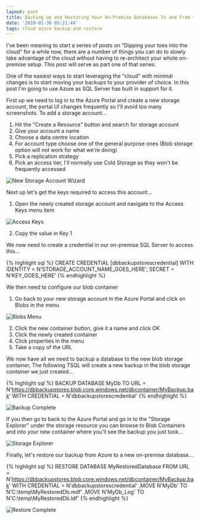 ```yaml
---
layout: post
title: Backing Up and Restoring Your On-Premise Databases To and From the Cloud
date: '2019-01-30 05:21:44'
tags: cloud azure backup-and-restore
---
```

I've been meaning to start a series of posts on "Dipping your toes into the cloud" for a while now, there are a number of things you can do to slowly take advantage of the cloud without having to re-architect your whole on-premise setup. This post will serve as part one of that series.

One of the easiest ways to start leveraging the "cloud" with minimal changes is to start moving your backups to your provider of choice. In this post I'm going to use Azure as SQL Server has built in support for it. 

First up we need to log in to the Azure Portal and create a new storage account, the portal UI changes frequently so I'll avoid too many screenshots. To add a storage account...

1.   Hit the "Create a Resource" button and search for storage account
2.   Give your account a name
3.   Choose a data centre location
4.   For account type choose one of the general purpose ones (Blob storage option will not work for what we're doing)
5.   Pick a replication strategy
6.   Pick an access tier, I'll normally use Cold Storage as they won't be frequently accessed

![New Storage Account Wizard]({{site.url}}/content/images/2019-Azure-SQL-Backup\new-storage.PNG)

Next up let's get the keys required to access this account...

1. Open the newly created storage account and navigate to the Access Keys menu item

![Access Keys]({{site.url}}/content/images/2019-Azure-SQL-Backup\access-keys.PNG)

2. Copy the value in Key 1 

We now need to create a credential in our on-premise SQL Server to access this...

{% highlight sql %}
CREATE CREDENTIAL [dbbackupstorescredential] 
   WITH IDENTITY = N'STORAGE_ACCOUNT_NAME_GOES_HERE', 
   SECRET = N'KEY_GOES_HERE'
{% endhighlight %}

We then need to configure our blob container

1.   Go back to your new storage account in the Azure Portal and click on Blobs in the menu

![Blobs Menu]({{site.url}}/content/images/2019-Azure-SQL-Backup\blobs-menu.PNG)

2.   Click the new container button, give it a name and click OK
3.   Click the newly created container
4.   Click properties in the menu
5.   Take a copy of the URL

We now have all we need to backup a database to the new blob storage container, The following TSQL will create a new backup in the blob storage container we just created...

{% highlight sql %}
BACKUP DATABASE MyDb 
   TO  URL = N'https://dbbackupstores.blob.core.windows.net/dbcontainer/MyBackup.bak' 
   WITH  CREDENTIAL = N'dbbackupstorescredential'
{% endhighlight %}

![Backup Complete]({{site.url}}/content/images/2019-Azure-SQL-Backup\backup-complete.PNG)

If you then go to back to the Azure Portal and go in to the "Storage Explorer" under the storage resource you can browse to Blob Containers and into your new container where you'll see the backup you just took...

![Storage Explorer]({{site.url}}/content/images/2019-Azure-SQL-Backup\storage-explorer.PNG)

Finally, let's restore our backup from Azure to a new on-premise database...

{% highlight sql %}
RESTORE DATABASE MyRestoredDatabase 
FROM  URL = N'https://dbbackupstores.blob.core.windows.net/dbcontainer/MyBackup.bak'
WITH  CREDENTIAL = N'dbbackupstorescredential'
   ,MOVE N'MyDb' TO N'C:\temp\MyRestoredDb.mdf'
   ,MOVE N'MyDb_Log' TO N'C:\temp\MyRestoredDb.ldf'
{% endhighlight %}

![Restore Complete]({{site.url}}/content/images/2019-Azure-SQL-Backup\restore-complete.PNG)